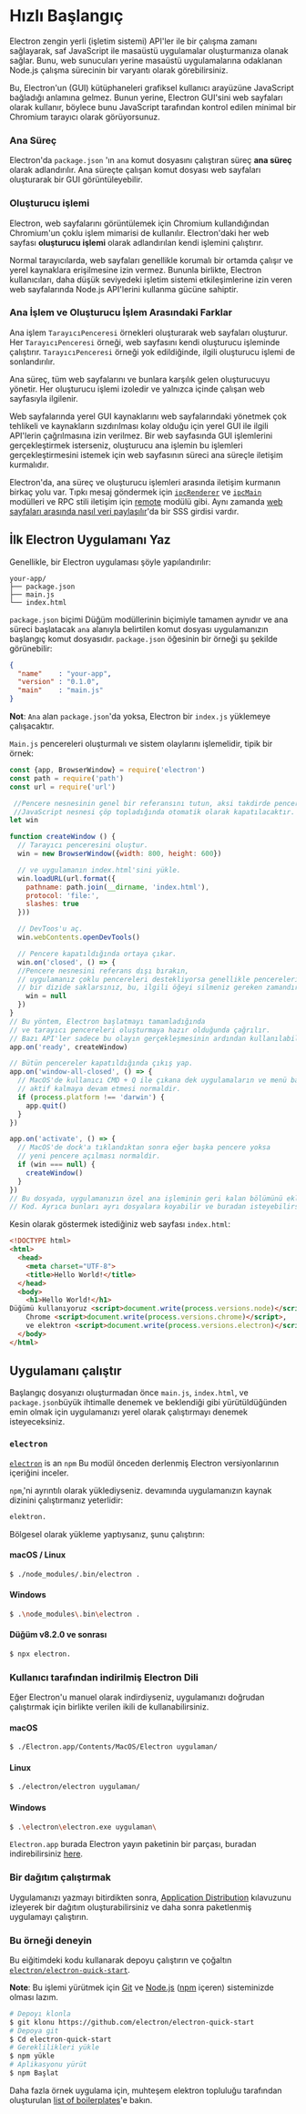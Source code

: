 # Hızlı Başlangıç

Electron zengin yerli (işletim sistemi) API'ler ile bir çalışma zamanı sağlayarak, saf JavaScript ile masaüstü uygulamalar oluşturmanıza olanak sağlar. Bunu, web sunucuları yerine masaüstü uygulamalarına odaklanan Node.js çalışma sürecinin bir varyantı olarak görebilirsiniz.

Bu, Electron'un (GUI) kütüphaneleri grafiksel kullanıcı arayüzüne JavaScript bağladığı anlamına gelmez. Bunun yerine, Electron GUI'sini web sayfaları olarak kullanır, böylece bunu JavaScript tarafından kontrol edilen minimal bir Chromium tarayıcı olarak görüyorsunuz.

### Ana Süreç

Electron'da `package.json` 'ın `ana` komut dosyasını çalıştıran süreç **ana süreç** olarak adlandırılır. Ana süreçte çalışan komut dosyası web sayfaları oluşturarak bir GUI görüntüleyebilir.

### Oluşturucu işlemi

Electron, web sayfalarını görüntülemek için Chromium kullandığından Chromium'un çoklu işlem mimarisi de kullanılır. Electron'daki her web sayfası **oluşturucu işlemi** olarak adlandırılan kendi işlemini çalıştırır.

Normal tarayıcılarda, web sayfaları genellikle korumalı bir ortamda çalışır ve yerel kaynaklara erişilmesine izin vermez. Bununla birlikte, Electron kullanıcıları, daha düşük seviyedeki işletim sistemi etkileşimlerine izin veren web sayfalarında Node.js API'lerini kullanma gücüne sahiptir.

### Ana İşlem ve Oluşturucu İşlem Arasındaki Farklar

Ana işlem `TarayıcıPenceresi` örnekleri oluşturarak web sayfaları oluşturur. Her ` TarayıcıPenceresi ` örneği, web sayfasını kendi oluşturucu işleminde çalıştırır. `TarayıcıPenceresi` örneği yok edildiğinde, ilgili oluşturucu işlemi de sonlandırılır.

Ana süreç, tüm web sayfalarını ve bunlara karşılık gelen oluşturucuyu yönetir. Her oluşturucu işlemi izoledir ve yalnızca içinde çalışan web sayfasıyla ilgilenir.

Web sayfalarında yerel GUI kaynaklarını web sayfalarındaki yönetmek çok tehlikeli ve kaynakların sızdırılması kolay olduğu için yerel GUI ile ilgili API'lerin çağrılmasına izin verilmez. Bir web sayfasında GUI işlemlerini gerçekleştirmek isterseniz, oluşturucu ana işlemin bu işlemleri gerçekleştirmesini istemek için web sayfasının süreci ana süreçle iletişim kurmalıdır.

Electron'da, ana süreç ve oluşturucu işlemleri arasında iletişim kurmanın birkaç yolu var. Tıpkı mesaj göndermek için [`ipcRenderer`](../api/ipc-renderer.md) ve [`ipcMain`](../api/ipc-main.md) modülleri ve RPC stili iletişim için [remote](../api/remote.md) modülü gibi. Aynı zamanda [web sayfaları arasında nasıl veri paylaşılır](../faq.md#how-to-share-data-between-web-pages)'da bir SSS girdisi vardır.

## İlk Electron Uygulamanı Yaz

Genellikle, bir Electron uygulaması şöyle yapılandırılır:

```text
your-app/
├── package.json
├── main.js
└── index.html
```

`package.json` biçimi Düğüm modüllerinin biçimiyle tamamen aynıdır ve ana süreci başlatacak `ana` alanıyla belirtilen komut dosyası uygulamanızın başlangıç ​​komut dosyasıdır. `package.json` öğesinin bir örneği şu şekilde görünebilir:

```json
{
  "name"    : "your-app",
  "version" : "0.1.0",
  "main"    : "main.js"
}
```

**Not**: `Ana` alan `package.json`'da yoksa, Electron bir `index.js` yüklemeye çalışacaktır.

`Main.js` pencereleri oluşturmalı ve sistem olaylarını işlemelidir, tipik bir örnek:

```javascript
const {app, BrowserWindow} = require('electron')
const path = require('path')
const url = require('url')

 //Pencere nesnesinin genel bir referansını tutun, aksi takdirde pencere
 //JavaScript nesnesi çöp topladığında otomatik olarak kapatılacaktır.
let win

function createWindow () {
  // Tarayıcı penceresini oluştur.
  win = new BrowserWindow({width: 800, height: 600})

  // ve uygulamanın index.html'sini yükle.
  win.loadURL(url.format({
    pathname: path.join(__dirname, 'index.html'),
    protocol: 'file:',
    slashes: true
  }))

  // DevToos'u aç.
  win.webContents.openDevTools()

  // Pencere kapatıldığında ortaya çıkar.
  win.on('closed', () => {
  //Pencere nesnesini referans dışı bırakın,
  // uygulamanız çoklu pencereleri destekliyorsa genellikle pencereleri
  // bir dizide saklarsınız, bu, ilgili öğeyi silmeniz gereken zamandır.
    win = null
  })
}
// Bu yöntem, Electron başlatmayı tamamladığında
// ve tarayıcı pencereleri oluşturmaya hazır olduğunda çağrılır.
// Bazı API'ler sadece bu olayın gerçekleşmesinin ardından kullanılabilir.
app.on('ready', createWindow)

// Bütün pencereler kapatıldığında çıkış yap.
app.on('window-all-closed', () => {
  // MacOS'de kullanıcı CMD + Q ile çıkana dek uygulamaların ve menü barlarının
  // aktif kalmaya devam etmesi normaldir.
  if (process.platform !== 'darwin') {
    app.quit()
  }
})

app.on('activate', () => {
  // MacOS'de dock'a tıklandıktan sonra eğer başka pencere yoksa
  // yeni pencere açılması normaldir.
  if (win === null) {
    createWindow()
  }
})
// Bu dosyada, uygulamanızın özel ana işleminin geri kalan bölümünü ekleyebilirsiniz
// Kod. Ayrıca bunları ayrı dosyalara koyabilir ve buradan isteyebilirsiniz.
```

Kesin olarak göstermek istediğiniz web sayfası `index.html`:

```html
<!DOCTYPE html>
<html>
  <head>
    <meta charset="UTF-8">
    <title>Hello World!</title>
  </head>
  <body>
    <h1>Hello World!</h1>
Düğümü kullanıyoruz <script>document.write(process.versions.node)</script>,
    Chrome <script>document.write(process.versions.chrome)</script>,
    ve elektron <script>document.write(process.versions.electron)</script>.
  </body>
</html>
```

## Uygulamanı çalıştır

Başlangıç dosyanızı oluşturmadan önce `main.js`, `index.html`, ve `package.json`büyük ihtimalle denemek ve beklendiği gibi yürütüldüğünden emin olmak için uygulamanızı yerel olarak çalıştırmayı denemek isteyeceksiniz.

### `electron`

[`electron`](https://github.com/electron-userland/electron-prebuilt) is an `npm` Bu modül önceden derlenmiş Electron versiyonlarının içeriğini inceler.

`npm`,'ni ayrıntılı olarak yüklediyseniz. devamında uygulamanızın kaynak dizinini çalıştırmanız yeterlidir:

```sh
elektron.
```

Bölgesel olarak yükleme yaptıysanız, şunu çalıştırın:

#### macOS / Linux

```sh
$ ./node_modules/.bin/electron .
```

#### Windows

```sh
$ .\node_modules\.bin\electron .
```

#### Düğüm v8.2.0 ve sonrası

```sh
$ npx electron.
```

### Kullanıcı tarafından indirilmiş Electron Dili

Eğer Electron'u manuel olarak indirdiyseniz, uygulamanızı doğrudan çalıştırmak için birlikte verilen ikili de kullanabilirsiniz.

#### macOS

```sh
$ ./Electron.app/Contents/MacOS/Electron uygulaman/
```

#### Linux

```sh
$ ./electron/electron uygulaman/
```

#### Windows

```sh
$ .\electron\electron.exe uygulaman\

```

`Electron.app` burada Electron yayın paketinin bir parçası, buradan indirebilirsiniz [here](https://github.com/electron/electron/releases).

### Bir dağıtım çalıştırmak

Uygulamanızı yazmayı bitirdikten sonra, [Application Distribution](./application-distribution.md) kılavuzunu izleyerek bir dağıtım oluşturabilirsiniz ve daha sonra paketlenmiş uygulamayı çalıştırın.

### Bu örneği deneyin

Bu eiğitimdeki kodu kullanarak depoyu çalıştırın ve çoğaltın [`electron/electron-quick-start`](https://github.com/electron/electron-quick-start).

**Note**: Bu işlemi yürütmek için [Git](https://git-scm.com) ve [Node.js](https://nodejs.org/en/download/) ([npm](https://npmjs.org) içeren) sisteminizde olması lazım.

```sh
# Depoyı klonla
$ git klonu https://github.com/electron/electron-quick-start 
# Depoya git
$ Cd electron-quick-start 
# Gereklilikleri yükle
$ npm yükle
# Aplikasyonu yürüt
$ npm Başlat
```

Daha fazla örnek uygulama için, muhteşem elektron topluluğu tarafından oluşturulan [list of boilerplates](https://electronjs.org/community#boilerplates)'e bakın.